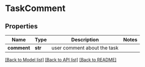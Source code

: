 # TaskComment

## Properties
Name | Type | Description | Notes
------------ | ------------- | ------------- | -------------
**comment** | **str** | user comment about the task | 

[[Back to Model list]](../README.md#documentation-for-models) [[Back to API list]](../README.md#documentation-for-api-endpoints) [[Back to README]](../README.md)

